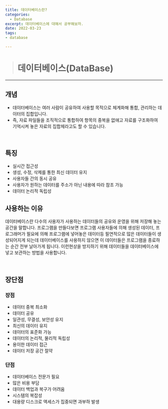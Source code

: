 ```yaml
---
title: 데이터베이스란?
categories: 
  - Database
excerpt: 데이터베이스에 대해서 공부해보자.
date: 2022-03-23
tags:
- database

---
```






> # 데이터베이스(DataBase)
---

## 개념

- 데이터베이스는 여러 사람이 공유하여 사용할 목적으로 체계화해 통합, 관리하는 데이터의 집합입니다.
- 즉, 자료 파일들을 조직적으로 통합하여 항목의 중복을 없애고 자료를 구조화하여 기억시켜 놓은 자료의 집합체라고도 할 수 있습니다.

<br />


## 특징

- 실시간 접근성
- 생성, 수정, 삭제를 통한 최신 데이터 유지
- 사용자들 간의 동시 공유
- 사용자가 원하는 데이터를 주소가 아닌 내용에 따라 참조 가능
- 데이터 논리적 독립성

## 사용하는 이유

데이터베이스란 다수의 사용자가 사용하는 데이터들의 공유와 운영을 위해 저장해 놓는 공간을 말합니다. 프로그램을 만들다보면 프로그램 사용자들에 의해 생성된 데이터, 프로그래머가 필요에 의해 프로그램에 넣어놓은 데이터등 필연적으로 많은 데이터들이 생성되어지게 되는데 데이터베이스를 사용하지 않으면 이 데이터들은 프로그램을 종료하는 순간 전부 날아가게 됩니다. 이런현상을 방지하기 위해 데이터들을 데이터베이스에 넣고 보관하는 방법을 사용합니다.

<br />

## 장단점

### 장점

- 데이터 중복 최소화
- 데이터 공유
- 일관성, 무결성, 보안성 유지
- 최신의 데이터 유지
- 데이터의 표준화 가능
- 데이터의 논리적, 물리적 독립성
- 용이한 데이터 접근
- 데이터 저장 공간 절약

### 단점

- 데이터베이스 전문가 필요
- 많은 비용 부담
- 데이터 백업과 복구가 어려움
- 시스템의 복잡성
- 대용량 디스크로 액세스가 집중되면 과부하 발생

<br />


